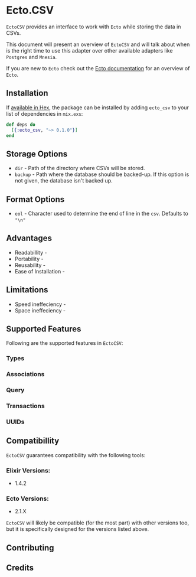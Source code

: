 # Ecto.CSV

`EctoCSV` provides an interface to work with `Ecto` while storing the data in CSVs.

This document will present an overview of `EctoCSV` and will talk about
when is the right time to use this adapter over other available adapters like `Postgres`
and `Mnesia`.

If you are new to `Ecto` check out the [Ecto documentation](http://hexdocs.pm/ecto)
for an overview of `Ecto`.

## Installation

If [available in Hex](https://hex.pm/docs/publish), the package can be installed
by adding `ecto_csv` to your list of dependencies in `mix.exs`:

```elixir
def deps do
  [{:ecto_csv, "~> 0.1.0"}]
end
```

## Storage Options
  * `dir` - Path of the directory where CSVs will be stored.
  * `backup` - Path where the database should be backed-up. If this option is not
                given, the database isn't backed up.

## Format Options
  * `eol` - Character used to determine the end of line in the `csv`. Defaults to `"\n"`

## Advantages
  * Readabillity - <elaborate>
  * Portability - <elaborate>
  * Reusability - <elaborate>
  * Ease of Installation - <elaborate>

## Limitations
  * Speed ineffeciency - <elaborate>
  * Space ineffeciency - <elaborate>

## Supported Features
Following are the supported features in `EctoCSV`:

### Types
<elaborate>

### Associations
<elaborate>

### Query
<elaborate>

### Transactions
<elaborate>

### UUIDs
<elaborate>


## Compatibillity
`EctoCSV` guarantees compatibility with the following tools:

### Elixir Versions:
  * 1.4.2

### Ecto Versions:
  * 2.1.X

`EctoCSV` will likely be compatible (for the most part) with other versions too,
but it is specifically designed for the versions listed above.


## Contributing


## Credits


